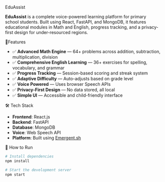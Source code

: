 EduAssist

**EduAssist** is a complete voice-powered learning platform for primary school students. Built using React, FastAPI, and MongoDB, it features educational modules in Math and English, progress tracking, and a privacy-first design for under-resourced regions.

🌟Features

- ✅ **Advanced Math Engine** — 64+ problems across addition, subtraction, multiplication, division
- ✅ **Comprehensive English Learning** — 36+ exercises for spelling, vocabulary, and grammar
- ✅ **Progress Tracking** — Session-based scoring and streak system
- ✅ **Adaptive Difficulty** — Auto-adjusts based on grade level
- ✅ **Voice Powered** — Uses browser Speech APIs
- ✅ **Privacy-First Design** — No data stored, all local
- ✅ **Simple UI** — Accessible and child-friendly interface



🛠 Tech Stack

- **Frontend**: React.js  
- **Backend**: FastAPI  
- **Database**: MongoDB  
- **Voice**: Web Speech API  
- **Platform**: Built using [Emergent.sh](https://www.emergent.sh/)

 🚀 How to Run

```bash
# Install dependencies
npm install

# Start the development server
npm start